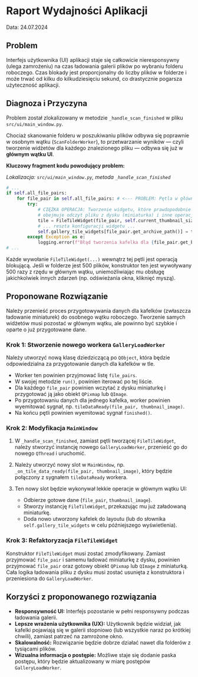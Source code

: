 # Raport Wydajności Aplikacji

Data: 24.07.2024

## Problem

Interfejs użytkownika (UI) aplikacji staje się całkowicie nieresponsywny (ulega zamrożeniu) na czas ładowania galerii plików po wybraniu folderu roboczego. Czas blokady jest proporcjonalny do liczby plików w folderze i może trwać od kilku do kilkudziesięciu sekund, co drastycznie pogarsza użyteczność aplikacji.

## Diagnoza i Przyczyna

Problem został zlokalizowany w metodzie `_handle_scan_finished` w pliku `src/ui/main_window.py`.

Chociaż skanowanie folderu w poszukiwaniu plików odbywa się poprawnie w osobnym wątku (`ScanFolderWorker`), to przetwarzanie wyników — czyli tworzenie widżetów dla każdego znalezionego pliku — odbywa się już w **głównym wątku UI**.

**Kluczowy fragment kodu powodujący problem:**

_Lokalizacja: `src/ui/main_window.py`, metoda `_handle_scan_finished`_

```python
# ...
if self.all_file_pairs:
    for file_pair in self.all_file_pairs: # <--- PROBLEM: Pętla w głównym wątku UI
        try:
            # CIĘŻKA OPERACJA: Tworzenie widgetu, które prawdopodobnie
            # obejmuje odczyt pliku z dysku (miniaturka) i inne operacje.
            tile = FileTileWidget(file_pair, self.current_thumbnail_size, self)
            # ... reszta konfiguracji widgetu ...
            self.gallery_tile_widgets[file_pair.get_archive_path()] = tile
        except Exception as e:
            logging.error(f"Błąd tworzenia kafelka dla {file_pair.get_base_name()}: {e}")
# ...
```

Każde wywołanie `FileTileWidget(...)` wewnątrz tej pętli jest operacją blokującą. Jeśli w folderze jest 500 plików, konstruktor ten jest wywoływany 500 razy z rzędu w głównym wątku, uniemożliwiając mu obsługę jakichkolwiek innych zdarzeń (np. odświeżania okna, kliknięć myszą).

## Proponowane Rozwiązanie

Należy przenieść proces przygotowywania danych dla kafelków (zwłaszcza ładowanie miniaturek) do osobnego wątku roboczego. Tworzenie samych widżetów musi pozostać w głównym wątku, ale powinno być szybkie i oparte o już przygotowane dane.

### Krok 1: Stworzenie nowego workera `GalleryLoadWorker`

Należy utworzyć nową klasę dziedziczącą po `QObject`, która będzie odpowiedzialna za przygotowanie danych dla kafelków w tle.

- Worker ten powinien przyjmować listę `file_pairs`.
- W swojej metodzie `run()`, powinien iterować po tej liście.
- Dla każdego `file_pair` powinien wczytać z dysku miniaturkę i przygotować ją jako obiekt `QPixmap` lub `QImage`.
- Po przygotowaniu danych dla jednego kafelka, worker powinien wyemitować sygnał, np. `tileDataReady(file_pair, thumbnail_image)`.
- Na końcu pętli powinien wyemitować sygnał `finished()`.

### Krok 2: Modyfikacja `MainWindow`

1.  W `_handle_scan_finished`, zamiast pętli tworzącej `FileTileWidget`, należy stworzyć instancję nowego `GalleryLoadWorker`, przenieść go do nowego `QThread` i uruchomić.

2.  Należy utworzyć nowy slot w `MainWindow`, np. `_on_tile_data_ready(file_pair, thumbnail_image)`, który będzie połączony z sygnałem `tileDataReady` workera.

3.  Ten nowy slot będzie wykonywał lekkie operacje w głównym wątku UI:
    - Odbierze gotowe dane (`file_pair`, `thumbnail_image`).
    - Stworzy instancję `FileTileWidget`, przekazując mu już załadowaną miniaturkę.
    - Doda nowo utworzony kafelek do layoutu (lub do słownika `self.gallery_tile_widgets` w celu późniejszego wyświetlenia).

### Krok 3: Refaktoryzacja `FileTileWidget`

Konstruktor `FileTileWidget` musi zostać zmodyfikowany. Zamiast przyjmować `file_pair` i samemu ładować miniaturkę z dysku, powinien przyjmować `file_pair` oraz gotowy obiekt `QPixmap` lub `QImage` z miniaturką. Cała logika ładowania pliku z dysku musi zostać usunięta z konstruktora i przeniesiona do `GalleryLoadWorker`.

## Korzyści z proponowanego rozwiązania

- **Responsywność UI:** Interfejs pozostanie w pełni responsywny podczas ładowania galerii.
- **Lepsze wrażenia użytkownika (UX):** Użytkownik będzie widział, jak kafelki pojawiają się w galerii stopniowo (lub wszystkie naraz po krótkiej chwili), zamiast patrzeć na zamrożone okno.
- **Skalowalność:** Rozwiązanie będzie dobrze działać nawet dla folderów z tysiącami plików.
- **Wizualna informacja o postępie:** Możliwe staje się dodanie paska postępu, który będzie aktualizowany w miarę postępów `GalleryLoadWorker`.

